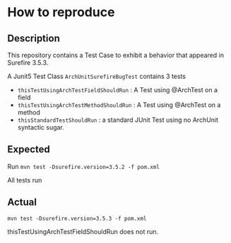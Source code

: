 # How to reproduce

## Description

This repository contains a Test Case to exhibit a behavior that appeared in Surefire 3.5.3.

A Junit5 Test Class `ArchUnitSurefireBugTest` contains 3 tests
- `thisTestUsingArchTestFieldShouldRun` : A Test using @ArchTest on a field
- `thisTestUsingArchTestMethodShouldRun` : A Test using @ArchTest on a method
- `thisStandardTestShouldRun` : a standard JUnit Test using no ArchUnit syntactic sugar.

## Expected

Run `mvn test -Dsurefire.version=3.5.2 -f pom.xml`

All tests run

## Actual

`mvn test -Dsurefire.version=3.5.3 -f pom.xml`

thisTestUsingArchTestFieldShouldRun does not run.
